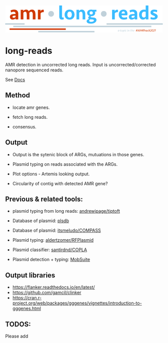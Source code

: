 [![AMR Long Reads](docs/amr-long-reads.png)](https://github.com/AMR-Hackathon-2021/long-reads#readme)

# long-reads

AMR detection in uncorrected long reads. Input is uncorrected/corrected nanopore sequenced reads. 

See [Docs](docs/README.md)

## Method

* locate amr genes. 

* fetch long reads. 

* consensus. 

## Output

* Output is the sytenic block of ARGs, mutuations in those genes. 

* Plasmid typing on reads associated with the ARGs. 

* Plot options - Artemis looking output. 

* Circularity of contig with detected AMR gene?

## Previous & related tools: 

* plasmid typing from long reads: [andrewjpage/tiptoft](https://github.com/andrewjpage/tiptoft)

* Database of plasmid: [plsdb](https://ccb-microbe.cs.uni-saarland.de/plsdb/)

* Database of plasmid: [itsmeludo/COMPASS](https://github.com/itsmeludo/COMPASS)

* Plasmid typing: [aldertzomer/RFPlasmid](https://github.com/aldertzomer/RFPlasmid)

* Plasmid classifier: [santirdnd/COPLA](https://github.com/santirdnd/COPLA)

* Plasmid detection + typing: [MobSuite](mobsuite)

## Output libraries 

* https://flanker.readthedocs.io/en/latest/
* https://github.com/gamcil/clinker
* https://cran.r-project.org/web/packages/gggenes/vignettes/introduction-to-gggenes.html
 
## TODOS: 

Please add 

